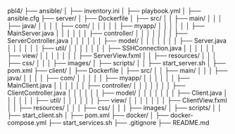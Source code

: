 pbl4/
├── ansible/
│   ├── inventory.ini
│   ├── playbook.yml
│   ├── ansible.cfg
├── server/
│   ├── Dockerfile
│   ├── src/
│   │   ├── main/
│   │   │   ├── java/
│   │   │   │   ├── com/
│   │   │   │   │   ├── myapp/
│   │   │   │   │   │   ├── MainServer.java
│   │   │   │   │   │   ├── controller/
│   │   │   │   │   │   │   ├── ServerController.java
│   │   │   │   │   │   ├── model/
│   │   │   │   │   │   │   ├── Server.java
│   │   │   │   │   │   ├── util/
│   │   │   │   │   │   │   ├── SSHConnection.java
│   │   │   │   │   │   ├── view/
│   │   │   │   │   │   │   ├── ServerView.fxml
│   │   ├── resources/
│   │   │   ├── css/
│   │   │   ├── images/
│   ├── scripts/
│   │   ├── start_server.sh
│   ├── pom.xml
├── client/
│   ├── Dockerfile
│   ├── src/
│   │   ├── main/
│   │   │   ├── java/
│   │   │   │   ├── com/
│   │   │   │   │   ├── myapp/
│   │   │   │   │   │   ├── MainClient.java
│   │   │   │   │   │   ├── controller/
│   │   │   │   │   │   │   ├── ClientController.java
│   │   │   │   │   │   ├── model/
│   │   │   │   │   │   │   ├── Client.java
│   │   │   │   │   │   ├── util/
│   │   │   │   │   │   ├── view/
│   │   │   │   │   │   │   ├── ClientView.fxml
│   │   ├── resources/
│   │   │   ├── css/
│   │   │   ├── images/
│   ├── scripts/
│   │   ├── start_client.sh
│   ├── pom.xml
├── docker/
│   ├── docker-compose.yml
├── start_services.sh
├── .gitignore
├── README.md
